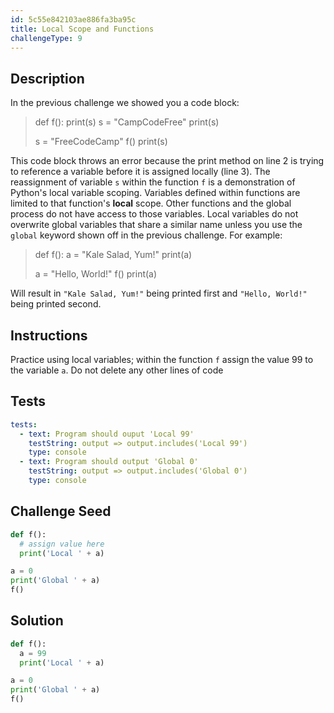 ```yaml
---
id: 5c55e842103ae886fa3ba95c
title: Local Scope and Functions
challengeType: 9
---
```


## Description
<section id='description'>
In the previous challenge we showed you a code block:
<blockquote>
def f():
  print(s)
  s = "CampCodeFree"
  print(s)

s = "FreeCodeCamp"
f()
print(s)
</blockquote>
This code block throws an error because the print method on line 2 is trying to reference a variable before it is assigned locally (line 3). The reassignment of variable <code>s</code> within the function <code>f</code> is a demonstration of Python's local variable scoping. Variables defined within functions are limited to that function's <strong>local</strong> scope. Other functions and the global process do not have access to those variables. Local variables do not overwrite global variables that share a similar name unless you use the <code>global</code> keyword shown off in the previous challenge. For example:
<blockquote>
def f():
  a = "Kale Salad, Yum!"
  print(a)

a = "Hello, World!"
f()
print(a)
</blockquote>
Will result in <code>"Kale Salad, Yum!"</code> being printed first and <code>"Hello, World!"</code> being printed second.

</section>

## Instructions
<section id='instructions'>
Practice using local variables; within the function <code>f</code> assign the value 99 to the variable <code>a</code>. Do not delete any other lines of code
</section>

## Tests
<section id='tests'>

```yml
tests:
  - text: Program should ouput 'Local 99'
    testString: output => output.includes('Local 99')
    type: console
  - text: Program should output 'Global 0'
    testString: output => output.includes('Global 0')
    type: console
```

</section>

## Challenge Seed
<section id='challengeSeed'>

<div id='py-seed'>

```python
def f():
  # assign value here
  print('Local ' + a)

a = 0
print('Global ' + a)
f()
```

</div>

</section>

## Solution
<section id='solution'>


```python
def f():
  a = 99
  print('Local ' + a)

a = 0
print('Global ' + a)
f()
```

</section>
